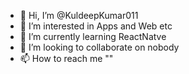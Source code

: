 - 👋 Hi, I’m @KuldeepKumar011
- 👀 I’m interested in Apps and Web etc
- 🌱 I’m currently learning ReactNatve
- 💞️ I’m looking to collaborate on nobody
- 📫 How to reach me ""

<!---
KuldeepKumar011/KuldeepKumar011 is a ✨ special ✨ repository because its `README.md` (this file) appears on your GitHub profile.
You can click the Preview link to take a look at your changes.
--->
